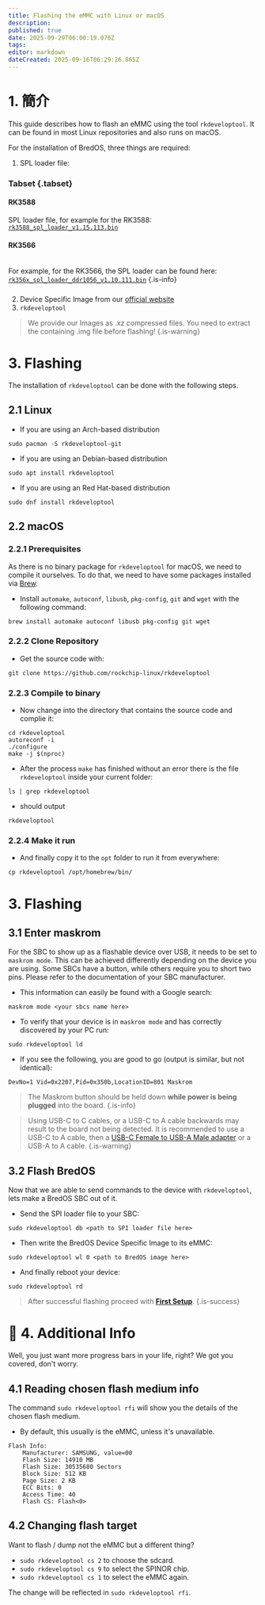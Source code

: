 ```yaml
---
title: Flashing the eMMC with Linux or macOS
description:
published: true
date: 2025-09-29T06:00:19.076Z
tags:
editor: markdown
dateCreated: 2025-09-16T06:29:26.865Z
---
```


# 1. 簡介

This guide describes how to flash an eMMC using the tool `rkdeveloptool`. It can be found in most Linux repositories and also runs on macOS.

For the installation of BredOS, three things are required:

1. SPL loader file:

### Tabset {.tabset}

#### RK3588

SPL loader file, for example for the RK3588:  [`rk3588_spl_loader_v1.15.113.bin`](https://dl.radxa.com/rock5/sw/images/loader/rk3588_spl_loader_v1.15.113.bin)

#### RK3566

\
For example, for the RK3566, the SPL loader can be found here:
[`rk356x_spl_loader_ddr1056_v1.10.111.bin`](https://dl.radxa.com/rock3/images/loader/rock-3a/rk356x_spl_loader_ddr1056_v1.10.111.bin)
{.is-info}

###

2. Device Specific Image from our [official website](https://bredos.org/download.html)
3. `rkdeveloptool`

> We provide our Images as .xz compressed files. You need to extract the containing .img file before flashing!
> {.is-warning}

# 3. Flashing

The installation of `rkdeveloptool` can be done with the following steps.

## 2.1 Linux

- If you are using an Arch-based distribution

```
sudo pacman -S rkdeveloptool-git
```

- If you are using an Debian-based distribution

```
sudo apt install rkdeveloptool
```

- If you are using an Red Hat-based distribution

```
sudo dnf install rkdeveloptool
```

## 2.2 macOS

### 2.2.1 Prerequisites

As there is no binary package for `rkdeveloptool` for macOS, we need to compile it ourselves. To do that, we need to have some packages installed via [Brew](https://brew.sh/).

- Install `automake`, `autoconf`, `libusb`, `pkg-config`, `git` and `wget` with the following command:

```
brew install automake autoconf libusb pkg-config git wget
```

### 2.2.2 Clone Repository

- Get the source code with:

```
git clone https://github.com/rockchip-linux/rkdeveloptool
```

### 2.2.3 Compile to binary

- Now change into the directory that contains the source code and complie it:

```
cd rkdeveloptool
autoreconf -i
./configure
make -j $(nproc)
```

- After the process `make` has finished without an error there is the file `rkdeveloptool` inside your current folder:

```
ls | grep rkdeveloptool
```

- should output

```
rkdeveloptool
```

### 2.2.4 Make it run

- And finally copy it to the `opt` folder to run it from everywhere:

```
cp rkdeveloptool /opt/homebrew/bin/
```

# 3. Flashing

## 3.1 Enter maskrom

For the SBC to show up as a flashable device over USB, it needs to be set to `maskrom mode`. This can be achieved differently depending on the device you are using. Some SBCs have a button, while others require you to short two pins. Please refer to the documentation of your SBC manufacturer.

- This information can easily be found with a Google search:

```
maskrom mode <your sbcs name here>
```

- To verify that your device is in `maskrom mode` and has correctly discovered by your PC run:

```
sudo rkdeveloptool ld
```

- If you see the following, you are good to go (output is similar, but not identical):

```
DevNo=1 Vid=0x2207,Pid=0x350b,LocationID=801 Maskrom
```

> The Maskrom button should be held down **while power is being plugged** into the board.
> {.is-info}

> Using USB-C to C cables, or a USB-C to A cable backwards may result to the board not being detected.
> It is recommended to use a USB-C to A cable, then a [USB-C Female to USB-A Male adapter](https://www.aliexpress.com/item/1005004767752226.html) or a USB-A to A cable.
> {.is-warning}

## 3.2 Flash BredOS

Now that we are able to send commands to the device with `rkdeveloptool`, lets make a BredOS SBC out of it.

- Send the SPI loader file to your SBC:

```
sudo rkdeveloptool db <path to SPI loader file here>
```

- Then write the BredOS Device Specific Image to its eMMC:

```
sudo rkdeveloptool wl 0 <path to BredOS image here>
```

- And finally reboot your device:

```
sudo rkdeveloptool rd
```

> After successful flashing proceed with [**First Setup**](/en/install/first-setup).
> {.is-success}

# 🔁 4. Additional Info

Well, you just want more progress bars in your life, right? We got you covered, don't worry.

## 4.1 Reading chosen flash medium info

The command `sudo rkdeveloptool rfi` will show you the details of the chosen flash medium.

- By default, this usually is the eMMC, unless it's unavailable.

```
Flash Info:
	Manufacturer: SAMSUNG, value=00
	Flash Size: 14910 MB
	Flash Size: 30535680 Sectors
	Block Size: 512 KB
	Page Size: 2 KB
	ECC Bits: 0
	Access Time: 40
	Flash CS: Flash<0>
```

## 4.2 Changing flash target

Want to flash / dump not the eMMC but a different thing?

- `sudo rkdeveloptool cs 2` to choose the sdcard.
- `sudo rkdeveloptool cs 9` to select the SPINOR chip.
- `sudo rkdeveloptool cs 1` to select the eMMC again.

The change will be reflected in `sudo rkdeveloptool rfi`.